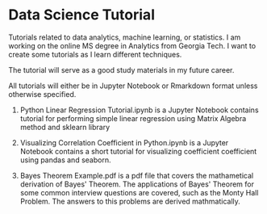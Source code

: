 # Data Science Tutorial

Tutorials related to data analytics, machine learning, or statistics. I am working on the online MS degree in Analytics from Georgia Tech. I want to create some tutorials as I learn different techniques. 

The tutorial will serve as a good study materials in my future career. 

All tutorials will either be in Jupyter Notebook or Rmarkdown format unless otherwise specified.

1. Python Linear Regression Tutorial.ipynb is a Jupyter Notebook contains tutorial for performing simple linear regression using Matrix Algebra method and sklearn library

2. Visualizing Correlation Coefficient in Python.ipynb is a Jupyter Notebook contains a short tutorial for visualizing coefficient coefficient using pandas and seaborn.

3. Bayes Theorem Example.pdf is a pdf file that covers the mathametical derivation of Bayes' Theorem. The applications of Bayes' Theorem for some common interview questions are covered, such as the Monty Hall Problem. The answers to this problems are derived mathmatically. 
